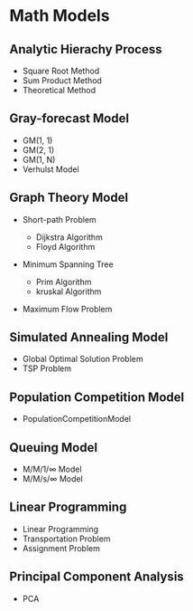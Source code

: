 # Math Models


## Analytic Hierachy Process
   - Square Root Method
   - Sum Product Method
   - Theoretical Method
  
## Gray-forecast Model
   - GM(1, 1)
   - GM(2, 1)
   - GM(1, N)
   - Verhulst Model

## Graph Theory Model
   * Short-path Problem
      - Dijkstra Algorithm
      - Floyd Algorithm

   * Minimum Spanning Tree
      - Prim Algorithm
      - kruskal Algorithm

   * Maximum Flow Problem

## Simulated Annealing Model
   * Global Optimal Solution Problem
   * TSP Problem

## Population Competition Model
   * PopulationCompetitionModel

## Queuing Model
 * M/M/1/∞ Model
 * M/M/s/∞ Model

## Linear Programming
   * Linear Programming
   * Transportation Problem
   * Assignment Problem

## Principal Component Analysis
   * PCA
